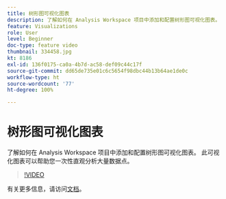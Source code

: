 ```yaml
---
title: 树形图可视化图表
description: 了解如何在 Analysis Workspace 项目中添加和配置树形图可视化图表。 此可视化图表可以帮助您一次性直观分析大量数据点。
feature: Visualizations
role: User
level: Beginner
doc-type: feature video
thumbnail: 334458.jpg
kt: 8186
exl-id: 136f0175-ca0a-4b7d-ac58-def09c44c17f
source-git-commit: dd65de735e01c6c5654f98dbc44b13b64ae1de0c
workflow-type: ht
source-wordcount: '77'
ht-degree: 100%

---
```


# 树形图可视化图表

了解如何在 Analysis Workspace 项目中添加和配置树形图可视化图表。 此可视化图表可以帮助您一次性直观分析大量数据点。

>[!VIDEO](https://video.tv.adobe.com/v/334458/?quality=12&learn=on)

有关更多信息，请访问[文档](https://experienceleague.adobe.com/docs/analytics/analyze/analysis-workspace/visualizations/treemap.html?lang=zh-Hans)。
